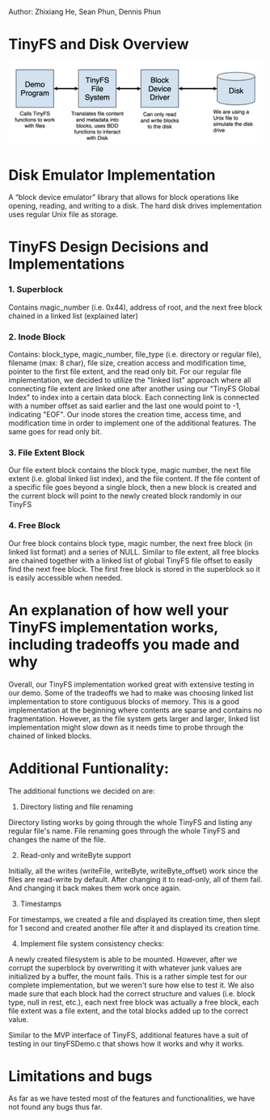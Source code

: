 Author: Zhixiang He, Sean Phun, Dennis Phun

# TinyFS and Disk Overview

![](/static/tinyfs-overview.png)

# Disk Emulator Implementation

A “block device emulator” library that allows for block operations like opening, reading, and writing to a disk. The hard disk drives implementation uses regular Unix file as storage.

# TinyFS Design Decisions and Implementations

### 1. Superblock

Contains magic_number (i.e. 0x44), address of root, and the next free block chained in a linked list (explained later)

### 2. Inode Block

Contains: block_type, magic_number, file_type (i.e. directory or regular file), filename (max: 8 char), file size, creation access and modification time, pointer to the first file extent, and the read only bit. For our regular file implementation, we decided to utilize the "linked list" approach where all connecting file extent are linked one after another using our "TinyFS Global Index" to index into a certain data block. Each connecting link is connected with a number offset as said earlier and the last one would point to -1, indicating "EOF". Our inode stores the creation time, access time, and modification time in order to implement one of the additional features. The same goes for read only bit.

### 3. File Extent Block

Our file extent block contains the block type, magic number, the next file extent (i.e. global linked list index), and the file content. If the file content of a specific file goes beyond a single block, then a new block is created and the current block will point to the newly created block randomly in our TinyFS

### 4. Free Block

Our free block contains block type, magic number, the next free block (in linked list format) and a series of NULL. Similar to file extent, all free blocks are chained together with a linked list of global TinyFS file offset to easily find the next free block. The first free block is stored in the superblock so it is easily accessible when needed.

# An explanation of how well your TinyFS implementation works, including tradeoffs you made and why

Overall, our TinyFS implementation worked great with extensive testing in our demo. Some of the tradeoffs we had to make was choosing linked list implementation to store contiguous blocks of memory. This is a good implementation at the beginning where contents are sparse and contains no fragmentation. However, as the file system gets larger and larger, linked list implementation might slow down as it needs time to probe through the chained of linked blocks.

# Additional Funtionality:

The additional functions we decided on are:
1. Directory listing and file renaming

Directory listing works by going through the whole TinyFS and listing any regular file's name. File renaming goes through the whole TinyFS and changes the name of the file.

2. Read-only and writeByte support

Initially, all the writes (writeFile, writeByte, writeByte_offset) work since the files are read-write by default. After changing it to read-only, all of them fail. And changing it back makes them work once again.

3. Timestamps

For timestamps, we created a file and displayed its creation time, then slept for 1 second and created another file after it and displayed its creation time.


4. Implement file system consistency checks:

A newly created filesystem is able to be mounted. However, after we corrupt the superblock by overwriting it with whatever junk values are initialized by a buffer, the mount fails. This is a rather simple test for our complete implementation, but we weren't sure how else to test it. We also made sure that each block had the correct structure and values (i.e. block type, null in rest, etc.), each next free block was actually a free block, each file extent was a file extent, and the total blocks added up to the correct value. 

Similar to the MVP interface of TinyFS, additional features have a suit of testing in our tinyFSDemo.c that shows how it works and why it works.

# Limitations and bugs

As far as we have tested most of the features and functionalities, we have not found any bugs thus far.
